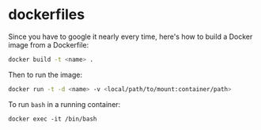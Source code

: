 dockerfiles
===========

Since you have to google it nearly every time, here's how to build a Docker image from a Dockerfile:

```sh
docker build -t <name> . 
```

Then to run the image:

```sh
docker run -t -d <name> -v <local/path/to/mount:container/path>
```

To run `bash` in a running container:

```
docker exec -it /bin/bash
```

